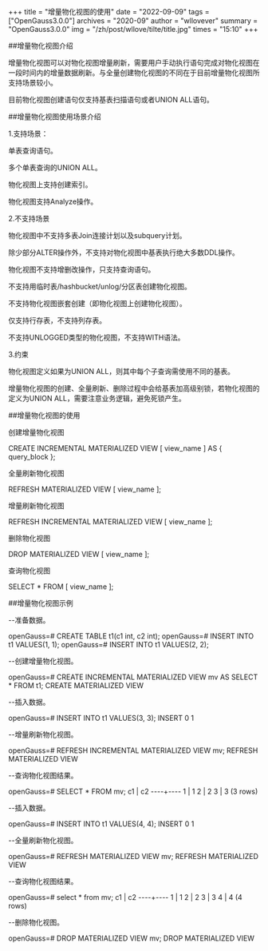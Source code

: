 +++
title = "增量物化视图的使用"
date = "2022-09-09"
tags = ["OpenGauss3.0.0"]
archives = "2020-09"
author = "wllovever"
summary = "OpenGauss3.0.0"
img = "/zh/post/wllove/tilte/title.jpg"
times = "15:10"
+++


##增量物化视图介绍

增量物化视图可以对物化视图增量刷新，需要用户手动执行语句完成对物化视图在一段时间内的增量数据刷新。与全量创建物化视图的不同在于目前增量物化视图所支持场景较小。

目前物化视图创建语句仅支持基表扫描语句或者UNION ALL语句。

##增量物化视图使用场景介绍

1.支持场景：

单表查询语句。

多个单表查询的UNION ALL。

物化视图上支持创建索引。

物化视图支持Analyze操作。

2.不支持场景

物化视图中不支持多表Join连接计划以及subquery计划。

除少部分ALTER操作外，不支持对物化视图中基表执行绝大多数DDL操作。

物化视图不支持增删改操作，只支持查询语句。

不支持用临时表/hashbucket/unlog/分区表创建物化视图。

不支持物化视图嵌套创建（即物化视图上创建物化视图）。

仅支持行存表，不支持列存表。

不支持UNLOGGED类型的物化视图，不支持WITH语法。

3.约束

物化视图定义如果为UNION ALL，则其中每个子查询需使用不同的基表。

增量物化视图的创建、全量刷新、删除过程中会给基表加高级别锁，若物化视图的定义为UNION ALL，需要注意业务逻辑，避免死锁产生。

##增量物化视图的使用

创建增量物化视图

CREATE INCREMENTAL MATERIALIZED VIEW [ view_name ] AS { query_block };  

全量刷新物化视图

REFRESH MATERIALIZED VIEW [ view_name ];

增量刷新物化视图

REFRESH INCREMENTAL MATERIALIZED VIEW [ view_name ];

删除物化视图

DROP MATERIALIZED VIEW [ view_name ];

查询物化视图

SELECT * FROM [ view_name ];

##增量物化视图示例

--准备数据。

openGauss=# CREATE TABLE t1(c1 int, c2 int);
openGauss=# INSERT INTO t1 VALUES(1, 1);
openGauss=# INSERT INTO t1 VALUES(2, 2);

--创建增量物化视图。

openGauss=# CREATE INCREMENTAL MATERIALIZED VIEW mv AS SELECT * FROM t1;
CREATE MATERIALIZED VIEW

--插入数据。

openGauss=# INSERT INTO t1 VALUES(3, 3);
INSERT 0 1

--增量刷新物化视图。

openGauss=# REFRESH INCREMENTAL MATERIALIZED VIEW mv;
REFRESH MATERIALIZED VIEW

--查询物化视图结果。

openGauss=# SELECT * FROM mv;
 c1 | c2 
----+----
  1 |  1
  2 |  2
  3 |  3
(3 rows)

--插入数据。

openGauss=# INSERT INTO t1 VALUES(4, 4);
INSERT 0 1

--全量刷新物化视图。

openGauss=# REFRESH MATERIALIZED VIEW mv;
REFRESH MATERIALIZED VIEW

--查询物化视图结果。

openGauss=# select * from mv;
 c1 | c2 
----+----
  1 |  1
  2 |  2
  3 |  3
  4 |  4
(4 rows)

--删除物化视图。

openGauss=# DROP MATERIALIZED VIEW mv;
DROP MATERIALIZED VIEW